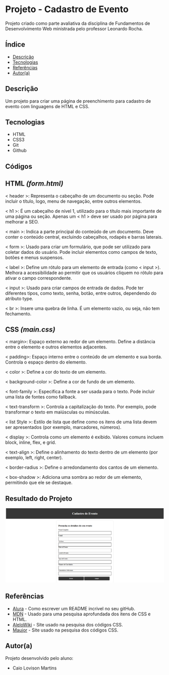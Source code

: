 # Projeto - Cadastro de Evento
 
Projeto criado como parte avaliativa da disciplina de Fundamentos de Desenvolvimento Web ministrada pelo professor Leonardo Rocha.
 
## Índice
* [Descrição](#descrição)
* [Tecnologias](#tecnologias)
* [Referências](#referências)
* [Autor(a)](#autora)
 
## Descrição
 
Um projeto para criar uma página de preenchimento para cadastro de evento com linguagens de HTML e CSS.
 
 
## Tecnologias
 
* HTML
* CSS3
* Git
* Github
 
## Códigos
 
## **HTML** _(form.html)_
 
< header >: Representa o cabeçalho de um documento ou seção. Pode incluir o título, logo, menu de navegação, entre outros elementos.
 
< h1 >: É um cabeçalho de nível 1, utilizado para o título mais importante de uma página ou seção. Apenas um < h1 > deve ser usado por página para melhorar a SEO.
 
< main >: Indica a parte principal do conteúdo de um documento. Deve conter o conteúdo central, excluindo cabeçalhos, rodapés e barras laterais.
 
< form >: Usado para criar um formulário, que pode ser utilizado para coletar dados do usuário. Pode incluir elementos como campos de texto, botões e menus suspensos.
 
< label >: Define um rótulo para um elemento de entrada (como < input >). Melhora a acessibilidade ao permitir que os usuários cliquem no rótulo para ativar o campo correspondente.
 
< input >: Usado para criar campos de entrada de dados. Pode ter diferentes tipos, como texto, senha, botão, entre outros, dependendo do atributo type.
 
< br >: Insere uma quebra de linha. É um elemento vazio, ou seja, não tem fechamento.
 
## **CSS** _(main.css)_
 
< margin>: Espaço externo ao redor de um elemento. Define a distância entre o elemento e outros elementos adjacentes.
 
< padding>: Espaço interno entre o conteúdo de um elemento e sua borda. Controla o espaço dentro do elemento.
 
< color >: Define a cor do texto de um elemento.
 
< background-color >: Define a cor de fundo de um elemento.
 
< font-family >: Especifica a fonte a ser usada para o texto. Pode incluir uma lista de fontes como fallback.
 
< text-transform >: Controla a capitalização do texto. Por exemplo, pode transformar o texto em maiúsculas ou minúsculas.
 
< list Style >: Estilo de lista que define como os itens de uma lista devem ser apresentados (por exemplo, marcadores, números).
 
< display >: Controla como um elemento é exibido. Valores comuns incluem block, inline, flex, e grid.
 
< text-align >: Define o alinhamento do texto dentro de um elemento (por exemplo, left, right, center).
 
< border-radius >: Define o arredondamento dos cantos de um elemento.
 
< box-shadow >: Adiciona uma sombra ao redor de um elemento, permitindo que ele se destaque.
 
## Resultado do Projeto
 
![Resultado Final do Projeto](img/Resultado-Final.png)
 
## Referências
 
* [Alura](https://www.alura.com.br/artigos/escrever-bom-readme) - Como escrever um README incrivel no seu gitHub.
* [MDN](https://developer.mozilla.org/pt-BR/) - Usado para uma pesquisa aprofundada dos itens de CSS e HTML.
* [AleloWiki](https://alelowiki.cenargen.embrapa.br/index.php/P%C3%A1gina_principal) - Site usado na pesquisa dos códigos CSS.
* [Maujor](https://maujor.com/) - Site usado na pesquisa dos códigos CSS.
 
## Autor(a)
 
Projeto desenvolvido pelo aluno:
 
* Caio Lovison Martins